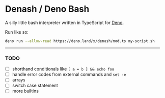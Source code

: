 # Denash / Deno Bash

A silly little bash interpreter written in TypeScript for
[Deno](https://deno.land/).

Run like so:

```bash
deno run --allow-read https://deno.land/x/denash/mod.ts my-script.sh
```


----

### TODO

- [ ] shorthand conditionals like `[ a = b ] && echo foo`
- [ ] handle error codes from external commands and `set -e`
- [ ] arrays
- [ ] switch case statement
- [ ] more builtins
